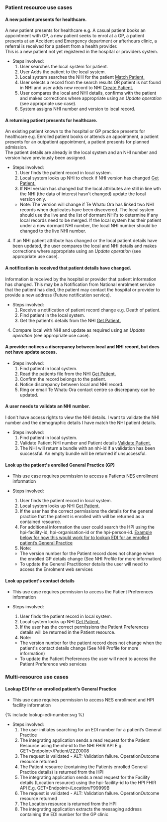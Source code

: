 

### Patient resource use cases


#### A new patient presents for healthcare.

A new patient presents for healthcare e.g. A casual patient books an appointment with GP, a new patient seeks to enrol at a GP, a patient presents at an Accident and Emergency department or afterhours clinic, a referral is received for a patient from a health provider. <br />
This is a new patient not yet registered in the hospital or providers system.

* Steps involved:
  1. User searches the local system for patient.
  2. User Adds the patient to the local system.
  3. Local system searches the NHI for the patient [Match Patient.](/matchPatient.html)
  4. User selects a record from the search results OR patient is not found in NHI and user adds new record to NHI [Create Patient.](/createPatient.html)
  5. User compares the local and NHI details, confirms with the patient and makes corrections where appropriate using an _Update operation_ (see appropriate use case).
  6. System assigns NHI number and version to local record.


#### A returning patient presents for healthcare.

An existing patient known to the hospital or GP practice presents for healthcare e.g. Enrolled patient books or attends an appointment, a patient presents for an outpatient appointment, a patient presents for planned admission. <br />
The patient details are already in the local system and an NHI number and version have previously been assigned.

* Steps involved:
  1. User finds the patient record in local system.
  2. Local system looks up NHI to check if NHI version has changed [Get Patient.](/getPatient.html)
  3. If NHI version has changed but the local attributes are still in line wth the NHI (the data of interest hasn't changed) update the local version only.
    * Note: The version will change if Te Whatu Ora has linked two NHI records when duplicates have been discovered. The local system should use the live and the list of dormant NHI's to determine if any local records need to be merged. If the local system has their patient under a now dormant NHI number, the local NHI number should be changed to the live NHI number.
4. If an NHI patient attribute has changed or the local patient details have been updated, the user compares the local and NHI details and makes corrections where appropriate using an _Update operation_ (see appropriate use case).


#### A notification is received that patient details have changed.

Information is received by the hospital or provider that patient information has changed. This may be a Notification from National enrolment service that the patient has died, the patient may contact the hospital or provider to provide a new address (Future notification service).

* Steps involved:
  1. Receive a notification of patient record change e.g. Death of patient.
  2. Find patient in the local system.
  3. Get the patient’s details from the NHI [Get Patient.](/getPatient.html)
4. Compare local with NHI and update as required using an _Update operation_ (see appropriate use case).


#### A provider notices a discrepancy between local and NHI record, but does not have update access.

* Steps involved:
  1. Find patient in local system.
  2. Read the patients file from the NHI [Get Patient.](/getPatient.html)
  3. Confirm the record belongs to the patient.
  4. Notice discrepancy between local and NHI record.
  5. Ring or email Te Whatu Ora contact centre so discrepancy can be updated.


#### A user needs to validate an NHI number.

I don't have access rights to view the NHI details. I want to validate the NHI number and the demographic details I have match the NHI patient details.

* Steps involved:
  1. Find patient in local system.
  2. Validate Patient NHI number and Patient details [Validate Patient.](/validatePatient.html)
  3. The NHI will return a bundle with an nhi-id if a validation has been successful. An empty bundle will be returned if unsuccessful.


#### Look up the patient's enrolled General Practice (GP)

* This use case requires permission to access a Patients NES enrollment information

* Steps involved:
  1. User finds the patient record in local system.
  2. Local system looks up NHI [Get Patient.](/getPatient.html)
  3. If the user has the correct permissions the details for the general practice that the patient is enrolled with will be returned as a contained resource.
  4. For additional information the user could search the HPI using the hpi-facility-id, hpi-organisation-id or the hpi-person-id. [Example below for how this would work for to lookup EDI for an enrolled patient’s General Practice](/guidance.html#lookup-edi-for-an-enrolled-patients-general-practice)
  5. Note: 
    * The version number for the Patient record does not change when the enrolled GP details change (See NHI Profile for more information)
    * To update the General Practitioner details the user will need to access the Enrolment web services

#### Look up patient's contact details

* This use case requires permission to access the Patient Preferences information

* Steps involved:
  1. User finds the patient record in local system.
  2. Local system looks up NHI [Get Patient.](/getPatient.html)
  3. If the user has the correct permissions the Patient Preferences details will be returned in the Patient resource.
  4. Note:
    * The version number for the patient record does not change when the patient's contact details change (See NHI Profile for more information)
    * To update the Patient Preferences the user will need to access the Patient Preference web services


### Multi-resource use cases


#### Lookup EDI for an enrolled patient’s General Practice

* This use case requires permission to access NES enrollment and HPI facility information

<div>
{% include lookup-edi-number.svg %}
</div>

* Steps involved:
  1.	The user initiates searching for an EDI number for a patient’s General Practice
  2.	The integrating application sends a read request for the Patient Resource using the nhi-id to the NHI FHIR API E.g. GET\<Endpoint>/Patient/ZZZ0008
  3.	The request is validated - ALT: Validation failure. OperationOutcome resource returned
  4.	The Patient resource (containing the Patients enrolled General Practice details) is returned from the HPI
  5.	The integrating application sends a read request for the Facility details (Location resource) using the hpi-facility-id to the HPI FHIR API E.g. GET\<Endpoint>/Location/F99999B
  6.	The request is validated - ALT: Validation failure. OperationOutcome resource returned
  7.	The Location resource is returned from the HPI
  8.	The integrating application extracts the messaging address containing the EDI number for the GP clinic
